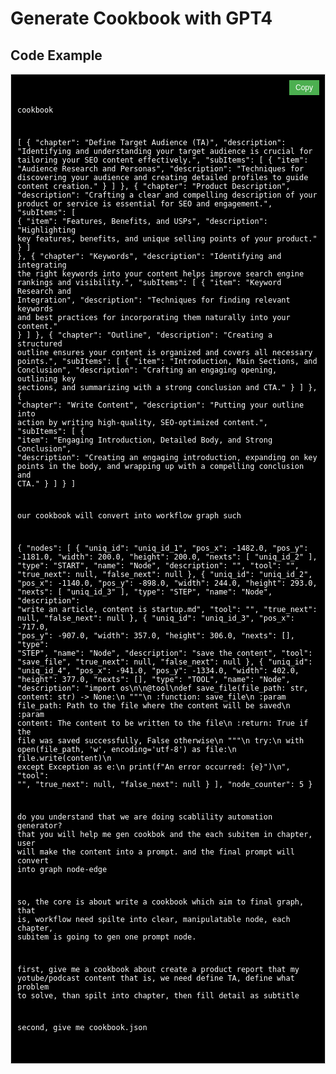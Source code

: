 # Generate Cookbook with GPT4

## Code Example


<style>
.code-container {
  position: relative;
  display: block;
  max-width: 100%; /* Ensures the container does not exceed the width of its parent */
}

.copy-btn {
  position: absolute;
  right: 10px;
  top: 10px;
  background-color: #4CAF50;
  color: white;
  border: none;
  padding: 5px 10px;
  cursor: pointer;
  font-size: 12px;
}

.copy-btn:hover {
  background-color: #45a049;
}

pre {
  background: #000; /* Black background */
  color: #fff; /* White text color */
  border: 1px solid #ddd;
  padding: 10px;
  font-size: 14px;
  overflow-x: auto;
  margin: 0; /* Remove default margin */
  max-width: 100%; /* Ensure the pre block does not exceed its parent container */
}

code {
  background: none; /* Remove additional background */
  color: inherit; /* Use inherited text color */
}


</style>

<script>
function copyToClipboard(button) {
  const codeBlock = button.nextElementSibling.querySelector("code");
  const tempTextArea = document.createElement("textarea");
  tempTextArea.value = codeBlock.textContent;
  document.body.appendChild(tempTextArea);
  tempTextArea.select();
  document.execCommand("copy");
  document.body.removeChild(tempTextArea);
  
  // Change button text to show copied status
  button.innerHTML = "Copied!";
  
  // Change button text back to "Copy" after 2 seconds
  setTimeout(() => {
    button.innerHTML = "Copy";
  }, 2000);
}
</script>


<div class="code-container">
  <button class="copy-btn" onclick="copyToClipboard(this)">Copy</button>
  <pre><code id="code1">

cookbook

[
  {
    "chapter": "Define Target Audience (TA)",
    "description": "Identifying and understanding your target audience is crucial for tailoring your SEO content effectively.",
    "subItems": [
      {
        "item": "Audience Research and Personas",
        "description": "Techniques for discovering your audience and creating detailed profiles to guide content creation."
      }
    ]
  },
  {
    "chapter": "Product Description",
    "description": "Crafting a clear and compelling description of your product or service is essential for SEO and engagement.",
    "subItems": [
      {
        "item": "Features, Benefits, and USPs",
        "description": "Highlighting key features, benefits, and unique selling points of your product."
      }
    ]
  },
  {
    "chapter": "Keywords",
    "description": "Identifying and integrating the right keywords into your content helps improve search engine rankings and visibility.",
    "subItems": [
      {
        "item": "Keyword Research and Integration",
        "description": "Techniques for finding relevant keywords and best practices for incorporating them naturally into your content."
      }
    ]
  },
  {
    "chapter": "Outline",
    "description": "Creating a structured outline ensures your content is organized and covers all necessary points.",
    "subItems": [
      {
        "item": "Introduction, Main Sections, and Conclusion",
        "description": "Crafting an engaging opening, outlining key sections, and summarizing with a strong conclusion and CTA."
      }
    ]
  },
  {
    "chapter": "Write Content",
    "description": "Putting your outline into action by writing high-quality, SEO-optimized content.",
    "subItems": [
      {
        "item": "Engaging Introduction, Detailed Body, and Strong Conclusion",
        "description": "Creating an engaging introduction, expanding on key points in the body, and wrapping up with a compelling conclusion and CTA."
      }
    ]
  }
]


our cookbook will convert into workflow graph such

{
    "nodes": [
        {
            "uniq_id": "uniq_id_1",
            "pos_x": -1482.0,
            "pos_y": -1181.0,
            "width": 200.0,
            "height": 200.0,
            "nexts": [
                "uniq_id_2"
            ],
            "type": "START",
            "name": "Node",
            "description": "",
            "tool": "",
            "true_next": null,
            "false_next": null
        },
        {
            "uniq_id": "uniq_id_2",
            "pos_x": -1140.0,
            "pos_y": -898.0,
            "width": 244.0,
            "height": 293.0,
            "nexts": [
                "uniq_id_3"
            ],
            "type": "STEP",
            "name": "Node",
            "description": "write an article, content is startup.md",
            "tool": "",
            "true_next": null,
            "false_next": null
        },
        {
            "uniq_id": "uniq_id_3",
            "pos_x": -717.0,
            "pos_y": -907.0,
            "width": 357.0,
            "height": 306.0,
            "nexts": [],
            "type": "STEP",
            "name": "Node",
            "description": "save the content",
            "tool": "save_file",
            "true_next": null,
            "false_next": null
        },
        {
            "uniq_id": "uniq_id_4",
            "pos_x": -941.0,
            "pos_y": -1334.0,
            "width": 402.0,
            "height": 377.0,
            "nexts": [],
            "type": "TOOL",
            "name": "Node",
            "description": "import os\n\n@tool\ndef save_file(file_path: str, content: str) -> None:\n    \"\"\"\n    :function: save_file\n    :param file_path: Path to the file where the content will be saved\n    :param content: The content to be written to the file\n    :return: True if the file was saved successfully, False otherwise\n    \"\"\"\n    try:\n        with open(file_path, 'w', encoding='utf-8') as file:\n            file.write(content)\n    except Exception as e:\n        print(f\"An error occurred: {e}\")\n",
            "tool": "",
            "true_next": null,
            "false_next": null
        }
    ],
    "node_counter": 5
}


do you understand that we are doing scablility automation generator?
that you will help me gen cookbok and the each subitem in chapter, user will make the content into a prompt. and the final prompt will convert into graph node-edge


so, the core is about write a cookbook which aim to final graph, that is, workflow need spilte into clear, manipulatable node, each chapter, subitem is going to gen one prompt node.

first, give me a cookbook about create a product report that my yotube/podcast content
that is, we need define TA, define what problem to solve, than spilt into chapter, then fill detail as subtitle

second, give me cookbook.json

  </code></pre>
</div>
